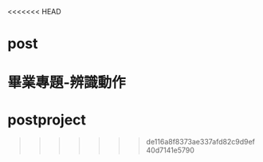 <<<<<<< HEAD
# post
畢業專題-辨識動作
=======
# postproject
>>>>>>> de116a8f8373ae337afd82c9d9ef40d7141e5790
